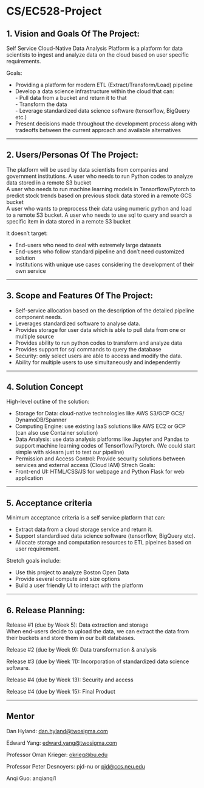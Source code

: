 # CS/EC528-Project

## 1. Vision and Goals Of The Project:

Self Service Cloud-Native Data Analysis Platform is a platform for data scientists to ingest and analyze data on the cloud based on user specific requirements.

Goals:
- Providing a platform for modern ETL (Extract/Transform/Load) pipeline  
- Develop a data science infrastructure within the cloud that can:  
                - Pull data from a bucket and return it to that   
                - Transform the data  
                - Leverage standardized data science software (tensorflow, BigQuery etc.)  
- Present decisions made throughout the development process along with tradeoffs between the current approach and available alternatives  


** **

## 2. Users/Personas Of The Project:
The platform will be used by data scientists from companies and government institutions.
A user who needs to run Python codes to analyze data stored in a remote S3 bucket  
A user who needs to run machine learning models in Tensorflow/Pytorch to predict stock trends based on previous stock data stored in a remote GCS bucket  
A user who wants to preprocess their data using numeric python and load to a remote S3 bucket.
A user who needs to use sql to query and search a specific item in data stored in a remote S3 bucket  


It doesn’t target:
- End-users who need to deal with extremely large datasets
- End-users who follow standard pipeline and don’t need customized solution
- Institutions with unique use cases considering the development of their own service


** **

## 3.   Scope and Features Of The Project:

- Self-service allocation based on the description of the detailed pipeline component needs.
- Leverages standardized software to analyse data.
- Provides storage for user data which is able to pull data from one or multiple source
- Provides ability to run python codes to transform and analyze data
- Provides support for sql commands to query the database
- Security: only select users are able to access and modify the data.
- Ability for multiple users to use simultaneously and independently


** **

## 4. Solution Concept
High-level outline of the solution:
- Storage for Data: cloud-native technologies like AWS S3/GCP GCS/ DynamoDB/Spanner
- Computing Engine: use existing IaaS solutions like AWS EC2 or GCP (can also use Container solution) 
- Data Analysis: use data analysis platforms like Jupyter and Pandas to support machine learning codes of Tensorflow/Pytorch. (We could start simple with sklearn just to test our pipeline)
- Permission and Access Control: Provide security solutions between services and external access (Cloud IAM)
Strech Goals:
- Front-end UI: HTML/CSS/JS for webpage and  Python Flask for web application

** **
## 5. Acceptance criteria
Minimum acceptance criteria is a self service platform that can:  
- Extract data from a cloud storage service and return it.
- Support standardised data science software (tensorflow, BigQuery etc).
- Allocate storage and computation resources to ETL pipelnes based on user requirement.


Stretch goals include:
- Use this project to analyze Boston Open Data
- Provide several compute and size options
- Build a user friendly UI to interact with the platform

** **

## 6.  Release Planning:
Release #1 (due by Week 5):
Data extraction and storage  
When end-users decide to upload the data, we can extract the data from their buckets and store them in our built databases.

Release #2 (due by Week 9):
Data transformation & analysis

Release #3 (due by Week 11):
Incorporation of standardized data science software.

Release #4 (due by Week 13):
Security and access

Release #4 (due by Week 15):
Final Product

** **

## Mentor
Dan Hyland:
dan.hyland@twosigma.com

Edward Yang:
edward.yang@twosigma.com

Professor Orran Krieger:
okrieg@bu.edu

Professor Peter Desnoyers:
pjd-nu or pjd@ccs.neu.edu

Anqi Guo:
anqianqi1
